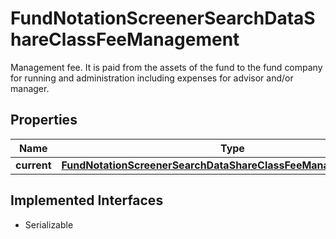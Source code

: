 

# FundNotationScreenerSearchDataShareClassFeeManagement

Management fee. It is paid from the assets of the fund to the fund company for running and administration including expenses for advisor and/or manager.

## Properties

Name | Type | Description | Notes
------------ | ------------- | ------------- | -------------
**current** | [**FundNotationScreenerSearchDataShareClassFeeManagementCurrent**](FundNotationScreenerSearchDataShareClassFeeManagementCurrent.md) |  |  [optional]


## Implemented Interfaces

* Serializable


